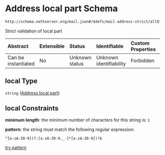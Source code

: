 # Address local part Schema

```txt
http://schema.nethserver.org/mail.json#/$defs/mail-address-strict/allOf/1/properties/local
```

Strict validation of local part

| Abstract            | Extensible | Status         | Identifiable            | Custom Properties | Additional Properties | Access Restrictions | Defined In                                      |
| :------------------ | :--------- | :------------- | :---------------------- | :---------------- | :-------------------- | :------------------ | :---------------------------------------------- |
| Can be instantiated | No         | Unknown status | Unknown identifiability | Forbidden         | Allowed               | none                | [mail.json\*](mail.json "open original schema") |

## local Type

`string` ([Address local part](mail-defs-mail-address-strict-allof-1-properties-address-local-part.md))

## local Constraints

**minimum length**: the minimum number of characters for this string is: `1`

**pattern**: the string must match the following regular expression:&#x20;

```regexp
^[a-zA-Z0-9](?:[a-zA-Z0-9._-]*[a-zA-Z0-9])?$
```

[try pattern](https://regexr.com/?expression=%5E%5Ba-zA-Z0-9%5D\(%3F%3A%5Ba-zA-Z0-9._-%5D*%5Ba-zA-Z0-9%5D\)%3F%24 "try regular expression with regexr.com")
